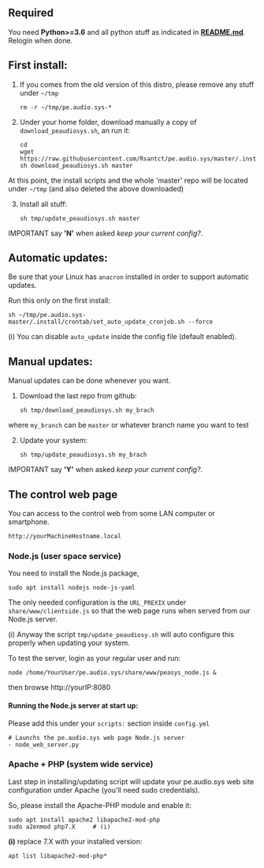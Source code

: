 ## Required

You need **Python>=3.6** and all python stuff as indicated in **[README.md](https://github.com/Rsantct/pe.audio.sys/blob/master/pre.di.c/README.md)**. Relogin when done.

## First install:

1) If you comes from the old version of this distro, please remove any stuff under `~/tmp` 

    `rm -r ~/tmp/pe.audio.sys-*`

2) Under your home folder, download manually a copy of `download_peaudiosys.sh`, an run it:

    ```
    cd
    wget https://raw.githubusercontent.com/Rsantct/pe.audio.sys/master/.install/download_peaudiosys.sh
    sh download_peaudiosys.sh master
    ```
At this point, the install scripts and the whole 'master' repo will be located under `~/tmp` (and also deleted the above downloaded)

3) Install all stuff:

    `sh tmp/update_peaudiosys.sh master`

IMPORTANT say **'N'** when asked *keep your current config?*.


## Automatic updates:

Be sure that your Linux has `anacron` installed in order to support automatic updates.

Run this only on the first install:

    sh ~/tmp/pe.audio.sys-master/.install/crontab/set_auto_update_cronjob.sh --force

(i) You can disable `auto_update` inside the config file (default enabled). 


## Manual updates:

Manual updates can be done whenever you want.
 
1) Download the last repo from github:

    `sh tmp/download_peaudiosys.sh my_brach`

where `my_branch` can be `master` or whatever branch name you want to test

2) Update your system:

    `sh tmp/update_peaudiosys.sh my_brach`

IMPORTANT say **'Y'** when asked *keep your current config?*.



## The control web page

You can access to the control web from some LAN computer or smartphone.

    http://yourMachineHostname.local

### Node.js (user space service)

You need to install the Node.js package, 

    sudo apt install nodejs node-js-yaml


The only needed configuration is the `URL_PREXIX` under `share/www/clientside.js` so that the web page runs when served from our Node.js server.

(i) Anyway the script `tmp/update_peaudiosy.sh` will auto configure this properly when updating your system.


To test the server, login as your regular user and run:

    node /home/YourUser/pe.audio.sys/share/www/peasys_node.js &

then browse http://yourIP:8080

#### Running the Node.js server at start up:

Please add this under your `scripts:` section inside `config.yml`

    # Launchs the pe.audio.sys web page Node.js server
    - node_web_server.py


### Apache + PHP (system wide service)

Last step in installing/updating script will update your pe.audio.sys web site configuration under Apache (you'll need sudo credentials).

So, please install the Apache-PHP module and enable it:

    sudo apt install apache2 libapache2-mod-php
    sudo a2enmod php7.X     # (i)
    
**(i)** replace 7.X with your installed version:

    apt list libapache2-mod-php*
